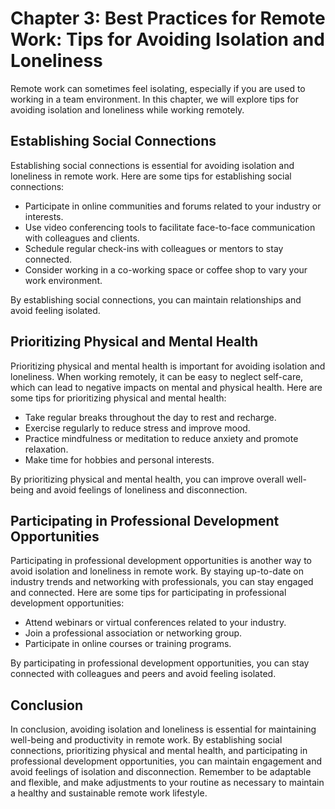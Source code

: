 Chapter 3: Best Practices for Remote Work: Tips for Avoiding Isolation and Loneliness
=====================================================================================

Remote work can sometimes feel isolating, especially if you are used to working in a team environment. In this chapter, we will explore tips for avoiding isolation and loneliness while working remotely.

Establishing Social Connections
-------------------------------

Establishing social connections is essential for avoiding isolation and loneliness in remote work. Here are some tips for establishing social connections:

* Participate in online communities and forums related to your industry or interests.
* Use video conferencing tools to facilitate face-to-face communication with colleagues and clients.
* Schedule regular check-ins with colleagues or mentors to stay connected.
* Consider working in a co-working space or coffee shop to vary your work environment.

By establishing social connections, you can maintain relationships and avoid feeling isolated.

Prioritizing Physical and Mental Health
---------------------------------------

Prioritizing physical and mental health is important for avoiding isolation and loneliness. When working remotely, it can be easy to neglect self-care, which can lead to negative impacts on mental and physical health. Here are some tips for prioritizing physical and mental health:

* Take regular breaks throughout the day to rest and recharge.
* Exercise regularly to reduce stress and improve mood.
* Practice mindfulness or meditation to reduce anxiety and promote relaxation.
* Make time for hobbies and personal interests.

By prioritizing physical and mental health, you can improve overall well-being and avoid feelings of loneliness and disconnection.

Participating in Professional Development Opportunities
-------------------------------------------------------

Participating in professional development opportunities is another way to avoid isolation and loneliness in remote work. By staying up-to-date on industry trends and networking with professionals, you can stay engaged and connected. Here are some tips for participating in professional development opportunities:

* Attend webinars or virtual conferences related to your industry.
* Join a professional association or networking group.
* Participate in online courses or training programs.

By participating in professional development opportunities, you can stay connected with colleagues and peers and avoid feeling isolated.

Conclusion
----------

In conclusion, avoiding isolation and loneliness is essential for maintaining well-being and productivity in remote work. By establishing social connections, prioritizing physical and mental health, and participating in professional development opportunities, you can maintain engagement and avoid feelings of isolation and disconnection. Remember to be adaptable and flexible, and make adjustments to your routine as necessary to maintain a healthy and sustainable remote work lifestyle.
